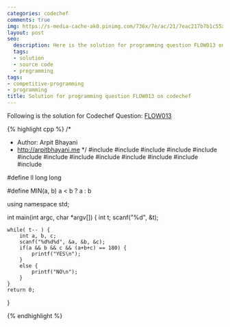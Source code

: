 ```yaml
---
categories: codechef
comments: true
img: https://s-media-cache-ak0.pinimg.com/736x/7e/ac/21/7eac217b7b1c55ab7fd56758e4e181be.jpg
layout: post
seo:
  description: Here is the solution for programming question FLOW013 on codechef
  tags:
  - solution
  - source code
  - programming
tags:
- competitive-programming
- programming
title: Solution for programming question FLOW013 on codechef
---
```


Following is the solution for Codechef Question: [FLOW013](https://www.codechef.com/problems/FLOW013)

{% highlight cpp %}
/*
 *  Author: Arpit Bhayani
 *  http://arpitbhayani.me
 */
#include <cmath>
#include <cstdio>
#include <cstdlib>
#include <climits>
#include <deque>
#include <iostream>
#include <list>
#include <limits>
#include <map>
#include <queue>
#include <set>
#include <stack>
#include <vector>

#define ll long long

#define MIN(a, b) a < b ? a : b

using namespace std;

int main(int argc, char *argv[]) {
    int t;
    scanf("%d", &t);

    while( t-- ) {
        int a, b, c;
        scanf("%d%d%d", &a, &b, &c);
        if(a && b && c && (a+b+c) == 180) {
            printf("YES\n");
        }
        else {
            printf("NO\n");
        }
    }
    return 0;
}

{% endhighlight %}
